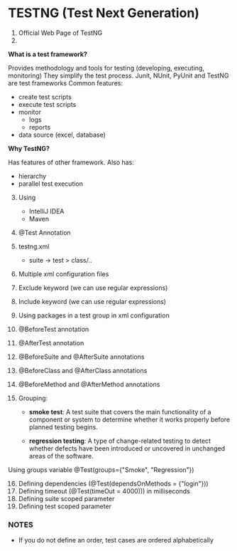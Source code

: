 # TESTNG (Test Next Generation)
1. Official Web Page of TestNG
2. 
**What is a test framework?** <br>

Provides methodology and tools for testing (developing, executing, monitoring)
They simplify the test process. Junit, NUnit, PyUnit and TestNG are test frameworks
Common features:
- create test scripts
- execute test scripts
- monitor
   - logs
   - reports
- data source (excel, database)

**Why TestNG?**
    
Has features of other framework. Also has:
- hierarchy
- parallel test execution
   
3. Using
    - IntelliJ IDEA
    - Maven

4. @Test Annotation

5. testng.xml
    - suite -> test > class/..
6. Multiple xml configuration files
7. Exclude keyword (we can use regular expressions)
8. Include keyword (we can use regular expressions)
9. Using packages in a test group in xml configuration
10. @BeforeTest annotation
11. @AfterTest annotation
12. @BeforeSuite and @AfterSuite annotations
13. @BeforeClass and @AfterClass annotations
14. @BeforeMethod and @AfterMethod annotations
15. Grouping:
    - **smoke test**: A test suite that covers the main functionality of
      a component or system to determine whether it works properly
      before planned testing begins.

    - **regression testing**: A type of change-related testing to detect
      whether defects have been introduced or uncovered in unchanged areas
      of the software.

Using groups variable @Test(groups={"Smoke", "Regression"})

16. Defining dependencies (@Test(dependsOnMethods = {"login"}))
17. Defining timeout (@Test(timeOut = 4000))) in milliseconds
18. Defining suite scoped parameter
19. Defining test scoped parameter

### NOTES
- If you do not define an order, test cases are ordered alphabetically 
